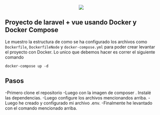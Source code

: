 <p align="center"><img src="https://laravel.com/assets/img/components/logo-laravel.svg"></p>

## Proyecto de laravel + vue usando Docker y Docker Compose

Le muestro la estructura de como se ha configurado los archivos como `Dockerfile`, `DockerfileNode` y `docker-compose.yml`
para poder crear levantar el proyecto con Docker. Lo unico que debemos hacer es correr el siguiente comando

`docker-compose up -d`

## Pasos

-Primero clone el repositorio
-Luego con la imagen de composer . Instalé las dependencias.
-Luego configure los archivos mencionandos arriba.
-Luego he creado y configurado mi archivo .env.
-Finalmente he levantado con el comando mencionado arriba.
